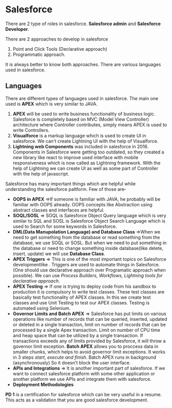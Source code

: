 # Salesforce

There are 2 type of roles in salesforce. **Salesforce admin** and **Salesforce Developer**.

There are 2 approaches to develop in salesforce

1. Point and Click Tools (Declarative approach)
2. Programmatic approach.

It is always better to know both approaches. There are various languages used in salesforce.

## Languages

There are different types of languages used in salesforce. The main one used is **APEX** which is very similar to JAVA.

1. **APEX** will be used to write business functionality of business logic. Salesforce is completely based on MVC (Model View Controller) architecture where Controller contributes, simply means APEX is used to write Controllers. 
2. **Visualforce** is a markup language which is used to create UI in salesforce. We can't create Lightning UI with the help of Visualforce.
3. **Lightning web Components** was included in salesforce in 2016. Components in Salesforce were getting too outdated, so they created a new library like react to improve used interface with mobile responsiveness which is now called as Lightning framework. With the help of Lightning we can create UI as well as some part of Controller with the help of javascript.



Salesforce has many important things which are helpful while understanding the salesforce paltform. Few of those are-

- **OOPS in APEX** =>If someone is familiar with JAVA, he probably will be familiar with OOPS already. OOPS concepts like Abstraction using abstract classes and interfaces are helpful.
- **SOQL/SOSL** => SOQL is Salesforce Object Query language which is very similar to SQL and SOSL is Salesforce Object Search Language which is used to Search for some keywords in Salesforce.
- **DML(Data Manupolation Language) and Database Class** =>When we need to get something from the database or read something from the database, we use SOQL or SOSL. But when we need to put something in the database or need to change something inside database(like delete, insert, update) we will use **Database Class**. 
- **APEX Triggers** => This is one of the most important topics on Salesforce developmentlike . Triggers are used to automate things in Salesforce. (One should use declarative approach over Programatic approach when possible). We can use *Process Builders, Workflows, Lightning tools for declarative approach*. 
- **APEX Testing** => If one is trying to deploy code from his sandbox to production it is compulsory to write test classes. These test classes are basically test functionality of APEX classes. In this we create test classes and use Unit Testing to test our APEX classes. Testing is automated using Selenium.
- **Governor Limits and Batch APEX** => Salesforce has put limits on various operations like number of records that can be queried, inserted, updated or deleted in a single transaction, limit on number of records that can be processed by a single Apex transaction. Limit on number of CPU time and heap space that can be utilized by a single transaction. If transactions exceeds any of limits provided by Salesforce, it will throw a governor limit exception. **Batch APEX** allows you to proccess data in smaller chunks, which helps to avoid governor limit exceptions. It works in 3 steps *start, execute and finish*. Batch APEX runs in background (asynchronously) So it doesn't block the user interface.
- **APIs and Integrations** => It is another important part of salesforce. If we want to connect salesforce platform with some other application or another platform we use APIs and integrate them with salesforce.
- **Deployment Methodologies**



**PD 1** is a certification for salesforce which can be very useful in a resume. This acts as a validation that you are good salesforce development.
